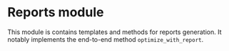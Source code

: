 # Reports module

This module is contains templates and methods for reports generation.
It notably implements the end-to-end method ``optimize_with_report``.
